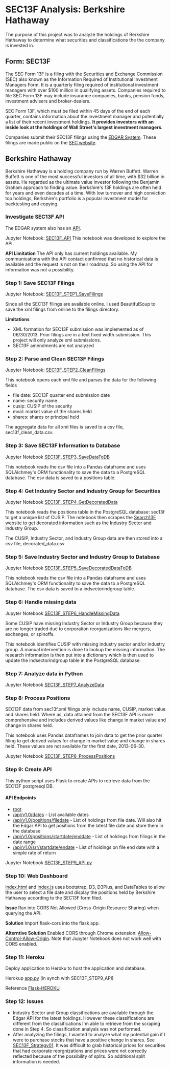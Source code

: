 # SEC13F Analysis: Berkshire Hathaway 

The purpose of this project was to analyze the holdings of Berkshire Hathaway to determine what securities and classifications the the company is invested in.

## Form: SEC13F

The SEC Form 13F is a filing with the Securities and Exchange Commission (SEC) also known as the Information Required of Institutional Investment Managers Form. It is a quarterly filing required of institutional investment managers with over $100 million in qualifying assets. Companies required to file SEC Form 13F may include insurance companies, banks, pension funds, investment advisers and broker-dealers.

SEC Form 13F, which must be filed within 45 days of the end of each quarter, contains information about the investment manager and potentially a list of their recent investment holdings. **It provides investors with an inside look at the holdings of Wall Street's largest investment managers.**

Companies submit their SEC13F filings using the [EDGAR System](https://www.sec.gov/page/everythingedgar).  These filings are made public on the [SEC website](https://www.sec.gov/edgar/searchedgar/companysearch.html).

## Berkshire Hathaway

Berkshire Hathaway is a holding company run by Warren Buffett.  Warren Buffett is one of the most successful investors of all time, with $32 billion in assets.  He regarded as the ultimate value investor following the Benjamin Graham approach to finding value. Berkshire's 13F holdings are often held for years and even decades at a time. With low turnover and high conviction top holdings, Berkshire's portfolio is a popular investment model for backtesting and copying.


### Investigate SEC13F API

The EDGAR system also has an [API](http://developer.edgar-online.com/).

Jupyter Notebook: [SEC13F_API](https://github.com/shanegela/DataAnalytics/blob/master/SEC13F/SEC13F_API.ipynb)
This notebook was developed to explore the API.

**API Limitation**  The API only has current holdings available.  My communications with the API contact confirmed that no historical data is available and the request is not on their roadmap.  So using the API for information was not a possibility.

### Step 1: Save SEC13F Filings

Jupyter Notebook: [SEC13F_STEP1_SaveFilings](https://github.com/shanegela/DataAnalytics/blob/master/SEC13F/SEC13F_STEP1_SaveFilings.ipynb)

Since all the SEC13F filings are available online.  I used BeautifulSoup to save the xml filings from online to the filings directory.

**Limitations** 
* XML formation for SEC13F submission was implemented as of 06/30/2013.  Prior filings are in a text fixed width submission.  This project will only analyze xml submissions.
* SEC13F amendments are not analyzed

### Step 2: Parse and Clean SEC13F Filings

Jupyter Notebook: [SEC13F_STEP2_CleanFilings](https://github.com/shanegela/DataAnalytics/blob/master/SEC13F/SEC13F_STEP2_CleanFilings.ipynb)

This notebook opens each xml file and parses the data for the following fields
* file date: SEC13F quarter end submission date
* name: security name
* cusip: CUSIP of the security
* mval: market value of the shares held
* shares: shares or principal held

The aggregate data for all xml files is saved to a csv file, sec13f_clean_data.csv.

### Step 3: Save SEC13F Information to Database

Jupyter Notebook [SEC13F_STEP3_SaveDataToDB](https://github.com/shanegela/DataAnalytics/blob/master/SEC13F/SEC13F_STEP3_SaveDataToDB.ipynb)

This notebook reads the csv file into a Pandas dataframe and uses SQLAlchmey's ORM functionality to save the data to a PostgreSQL database.  The csv data is saved to a positions table.

### Step 4: Get Industry Sector and Industry Group for Securities

Jupyter Notebook [SEC13F_STEP4_GetDecoratedData](https://github.com/shanegela/DataAnalytics/blob/master/SEC13F/SEC13F_STEP4_GetDecoratedData.ipynb)

This notebook reads the positions table in the PostgreSQL database: sec13f to get a unique list of CUSIP.  The notebook then scrapes the  [Search13F](https://search13f.com/securities/neighbors/) website to get decorated information such as the Industry Sector and Industry Group.

The CUSIP, Industry Sector, and Industry Group data are then stored into a csv file, decorated_data.csv

### Step 5: Save Industry Sector and Industry Group to Database

Jupyter Notebook [SEC13F_STEP5_SaveDecoratedDataToDB](https://github.com/shanegela/DataAnalytics/blob/master/SEC13F/SEC13F_STEP5_SaveDecoratedDataToDB.ipynb)

This notebook reads the csv file into a Pandas dataframe and uses SQLAlchmey's ORM functionality to save the data to a PostgreSQL database.  The csv data is saved to a indsectorindgroup table.

### Step 6: Handle missing data

Jupyter Notebook [SEC13F_STEP6_HandleMissingData](https://github.com/shanegela/DataAnalytics/blob/master/SEC13F/SEC13F_STEP6_HandleMissingData.ipynb)

Some CUSIP have missing Industry Sector or Industry Group because they are no longer traded due to corporation reorganizations like mergers, exchanges, or spinoffs.

This notebook identifies CUSIP with missing industry sector and/or industry group.  A manual intervention is done to lookup the missing information.  The research information is then put into a dictionary which is then used to update the indsectorindgroup table in the PostgreSQL database.

### Step 7: Analyze data in Python

Jupyter Notebook [SEC13F_STEP7_AnalyzeData](https://github.com/shanegela/DataAnalytics/blob/master/SEC13F/SEC13F_STEP7_AnalyzeData.ipynb)

### Step 8: Process Positions

SEC13F data from sec13f.xml filings only include name, CUSIP, market value and shares held.  Where as, data attained from the SEC13F API is more comprehensive and includes derived values like change in market value and change in shares held.

This notebook uses Pandas dataframes to join data to get the prior quarter filing to get derived values for change in market value and change in shares held.  These values are not available for the first date, 2013-06-30.

Jupyter Notebook [SEC13F_STEP8_ProcessPositions](https://github.com/shanegela/DataAnalytics/blob/master/SEC13F/SEC13F_STEP8_ProcessPositions.ipynb)

### Step 9: Create API 

This python script uses Flask to create APIs to retrieve data from the SEC13F postgresql DB.

#### API Endpoints
* [root](https://sec13f-flask-heroku.herokuapp.com/)
* [/api/v1.0/dates](https://sec13f-flask-heroku.herokuapp.com/api/v1.0/dates) - List available dates
* [/api/v1.0/positions/filedate](https://sec13f-flask-heroku.herokuapp.com/api/v1.0/positions/2017-06-30) - List of holdings from file date.  Will also hit the Edgar API to get positions from the latest file date and store them in the database
* [/api/v1.0/positions/startdate/enddate](https://sec13f-flask-heroku.herokuapp.com/api/v1.0/positions/2017-06-30/2017-09-30) - List of holdings from filings in the date range
* [/api/v1.0/srr/startdate/endate](https://sec13f-flask-heroku.herokuapp.com/api/v1.0/srr/2017-06-30/2017-09-30) - List of holdings on file end date with a simple rate of return

Jupyter Notebook [SEC13F_STEP9_API.py](https://github.com/shanegela/DataAnalytics/blob/master/SEC13F/SEC13F_STEP9_API.py)


### Step 10: Web Dashboard

[index.html](https://github.com/shanegela/DataAnalytics/blob/master/SEC13F/index.html) and [index.js](https://github.com/shanegela/DataAnalytics/blob/master/SEC13F/index.js) uses bootstrap, D3, D3Plus, and DataTables to allow the user to select a file date and display the positions held by Berkshire Hathaway according to the SEC13F form filed.

**Issue**
Ran into CORS Not Allowed (Cross-Origin Resource Sharing) when querying the API.

**Solution**
Import flask-cors into the flask app.

**Alterntive Solution**
Enabled CORS through Chrome extension: [Allow-Control-Allow-Origin](https://chrome.google.com/webstore/detail/allow-control-allow-origi/nlfbmbojpeacfghkpbjhddihlkkiljbi?hl=en).  Note that Jupyter Notebook does not work well with CORS enabled.

### Step 11: Heroku

Deploy application to Heroku to host the application and database.

Herokup [app.py](https://github.com/shanegela/DataAnalytics/blob/master/SEC13F/app.py) (in synch with SEC13F_STEP9_API)

Reference [Flask-HEROKU](https://github.com/agopez/flask-heroku)

### Step 12: Issues

* Industry Sector and Group classifications are available through the Edgar API for the latest holdings.  However these classifications are different from the classifications I'm able to retrieve from the scraping done in Step 4.  So classification analysis was not performed.
* After analyzing the filings, I wanted to analyze what my potential gain if I were to purchase stocks that have a positive change in shares. See [SEC13F_Strategy01](https://github.com/shanegela/DataAnalytics/blob/master/SEC13F/SEC13F_Strategy01.ipynb).  It was difficult to grab historical prices for securities that had corporate reorgnizations and prices were not correctly reflected because of the possibility of splits.  So additional split information is needed.